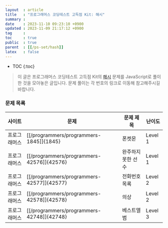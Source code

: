 ```yaml
---
layout  : article
title   : "프로그래머스 코딩테스트 고득점 Kit: 해시"
summary : 
date    : 2023-11-10 09:23:10 +0900
updated : 2023-11-09 21:17:12 +0900
tag     : 
toc     : true
public  : true
parent  : [[/ps-set/hash]]
latex   : false
---
```

* TOC
{:toc}

> 이 글은 프로그래머스 코딩테스트 고득점 Kit의 [해시](https://school.programmers.co.kr/learn/courses/30/parts/12077) 문제를 JavaScript로 풀이한 것을 모아놓은 글입니다. 문제 풀이는 각 번호의 링크로 이동해 참고해주시길 바랍니다.

### 문제 목록

| 사이트       | 문제                                      | 문제 제목    | 난이도   |
| ------------ | ----------------------------------------- | ------------ | -------- |
| 프로그래머스 | [[/programmers/programmers-1845]]{1845} | 폰켓몬 | Level 1 |
| 프로그래머스 | [[/programmers/programmers-42576]]{42576} | 완주하지 못한 선수 | Level 1 |
| 프로그래머스 | [[/programmers/programmers-42577]]{42577} | 전화번호 목록 | Level 2 |
| 프로그래머스 | [[/programmers/programmers-42578]]{42578} | 의상 | Level 2 |
| 프로그래머스 | [[/programmers/programmers-42748]]{42748} | 베스트앨범 | Level 3 |
